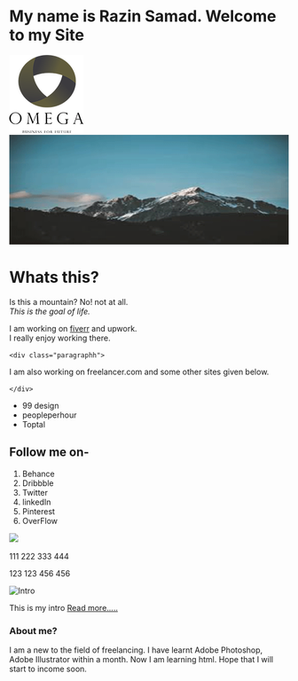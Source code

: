 
<html> 

<head>
<title>   FreealncerRazin.com </title>

<link rel="stylesheet" type="text/css" href="style.css">

</head>

<body> 


<h1 class="heading1">My name is Razin Samad. Welcome to my Site</h1>

<div class="logo"> 
    <img src="logo.png" alt="Logo Image" />	  
</div>

 <div class="intro">
    <div class="intro_image ">
	   <img src="mountain1.png"/>
	</div>
       <div class="intro_text">
         <h1>Whats this?</h1>
		 <p>Is this a mountain? No! not at all.</br><i>This is the goal of life.</i></p>
       </div>
   
 </div> 
   
   <div class="stg">
   <p>
    I am working on <a href="">fiverr</a> and upwork.</br>I really enjoy working there.
   </p> 
   </div>



 

    <div class="paragraphh">
 <p> I am also working on freelancer.com and some other sites given below.</p>
   </div>

    </div>
<div>
<ul>
<li>99 design  </li>
<li>peopleperhour</li>
<li>Toptal</li>
</ul>
</div> 

<!---  Heading2 --->
<div class="heading2">
<h2>Follow me on-</h2>
</div>
<div>
<ol>
<li> Behance</li>
<li>Dribbble</li>
<li>Twitter</li>
<li> linkedIn</li>
<li> Pinterest</li>
<li>OverFlow</li>
</ol>
</div>


</div>
   <div class="services">
     <div class="service1"> 
	       <img src="phone.png"/> 
		   <p> 111 222 333 444</p>
		   <p> 123 123 456 456</p>
	 </div>
     <div class="service2"></div>
	 <div class="service3"></div>
     <div class="service4"></div>
  </div >
</div>
	


<div class="intro">
  <img src=".png" alt="Intro" />
    <p class="intro1"> This is my intro <a href="https://www.w3schools.com/tags/tag_input.asp">Read more.....</a></p> 
	</p>
</div>

<div class="content-area">
</div>

<div class="ending">
</div>


<h3>About me?</h3>

<p>I am a new to the field of freelancing.
 I have learnt Adobe Photoshop, Adobe Illustrator within a month.
 Now I am learning html. Hope that I will start to income soon.
</p>


 </body>



</html>
